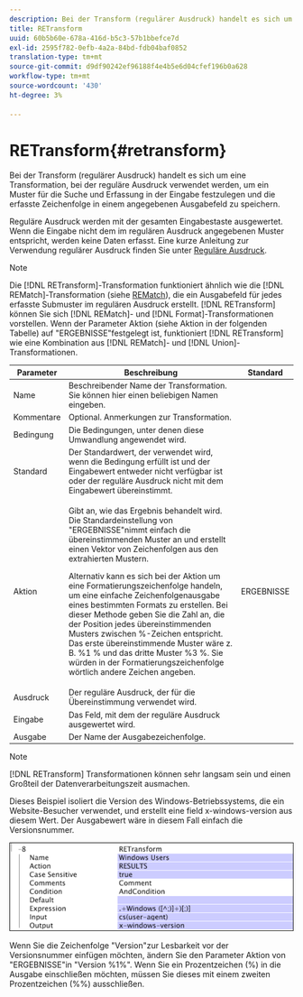 ```yaml
---
description: Bei der Transform (regulärer Ausdruck) handelt es sich um eine Transformation, bei der reguläre Ausdruck verwendet werden, um ein Muster für die Suche und Erfassung in der Eingabe festzulegen und die erfasste Zeichenfolge in einem angegebenen Ausgabefeld zu speichern.
title: RETransform
uuid: 60b5b60e-678a-416d-b5c3-57b1bbefce7d
exl-id: 2595f782-0efb-4a2a-84bd-fdb04baf0852
translation-type: tm+mt
source-git-commit: d9df90242ef96188f4e4b5e6d04cfef196b0a628
workflow-type: tm+mt
source-wordcount: '430'
ht-degree: 3%

---
```


# RETransform{#retransform}

Bei der Transform (regulärer Ausdruck) handelt es sich um eine Transformation, bei der reguläre Ausdruck verwendet werden, um ein Muster für die Suche und Erfassung in der Eingabe festzulegen und die erfasste Zeichenfolge in einem angegebenen Ausgabefeld zu speichern.

Reguläre Ausdruck werden mit der gesamten Eingabestaste ausgewertet. Wenn die Eingabe nicht dem im regulären Ausdruck angegebenen Muster entspricht, werden keine Daten erfasst. Eine kurze Anleitung zur Verwendung regulärer Ausdruck finden Sie unter [Reguläre Ausdruck](../../../../../home/c-dataset-const-proc/c-reg-exp.md#concept-070077baa419475094ef0469e92c5b9c).

>[!NOTE]
>
>Die [!DNL RETransform]-Transformation funktioniert ähnlich wie die [!DNL REMatch]-Transformation (siehe [REMatch](../../../../../home/c-dataset-const-proc/c-data-trans/c-transf-types/c-standard-transf/c-rematch.md#concept-7f0b1caad1df46aabef4448f88261a8e)), die ein Ausgabefeld für jedes erfasste Submuster im regulären Ausdruck erstellt. [!DNL RETransform] können Sie sich [!DNL REMatch]- und [!DNL Format]-Transformationen vorstellen. Wenn der Parameter Aktion (siehe Aktion in der folgenden Tabelle) auf &quot;ERGEBNISSE&quot;festgelegt ist, funktioniert [!DNL RETransform] wie eine Kombination aus [!DNL REMatch]- und [!DNL Union]-Transformationen.

<table id="table_51B7342E6A5E4E31913BD0F6A6ACC424"> 
 <thead> 
  <tr> 
   <th colname="col1" class="entry"> Parameter </th> 
   <th colname="col2" class="entry"> Beschreibung </th> 
   <th colname="col3" class="entry"> Standard </th> 
  </tr> 
 </thead>
 <tbody> 
  <tr> 
   <td colname="col1"> Name </td> 
   <td colname="col2"> Beschreibender Name der Transformation. Sie können hier einen beliebigen Namen eingeben. </td> 
   <td colname="col3"></td> 
  </tr> 
  <tr> 
   <td colname="col1"> Kommentare </td> 
   <td colname="col2"> Optional. Anmerkungen zur Transformation. </td> 
   <td colname="col3"></td> 
  </tr> 
  <tr> 
   <td colname="col1"> Bedingung </td> 
   <td colname="col2"> Die Bedingungen, unter denen diese Umwandlung angewendet wird. </td> 
   <td colname="col3"></td> 
  </tr> 
  <tr> 
   <td colname="col1"> Standard </td> 
   <td colname="col2"> Der Standardwert, der verwendet wird, wenn die Bedingung erfüllt ist und der Eingabewert entweder nicht verfügbar ist oder der reguläre Ausdruck nicht mit dem Eingabewert übereinstimmt. </td> 
   <td colname="col3"></td> 
  </tr> 
  <tr> 
   <td colname="col1"> Aktion </td> 
   <td colname="col2"> <p>Gibt an, wie das Ergebnis behandelt wird. Die Standardeinstellung von "ERGEBNISSE"nimmt einfach die übereinstimmenden Muster an und erstellt einen Vektor von Zeichenfolgen aus den extrahierten Mustern. </p> <p> Alternativ kann es sich bei der Aktion um eine Formatierungszeichenfolge handeln, um eine einfache Zeichenfolgenausgabe eines bestimmten Formats zu erstellen. Bei dieser Methode geben Sie die Zahl an, die der Position jedes übereinstimmenden Musters zwischen %-Zeichen entspricht. Das erste übereinstimmende Muster wäre z. B. %1 % und das dritte Muster %3 %. Sie würden in der Formatierungszeichenfolge wörtlich andere Zeichen angeben. </p> </td> 
   <td colname="col3"> ERGEBNISSE </td> 
  </tr> 
  <tr> 
   <td colname="col1"> Ausdruck </td> 
   <td colname="col2"> Der reguläre Ausdruck, der für die Übereinstimmung verwendet wird. </td> 
   <td colname="col3"></td> 
  </tr> 
  <tr> 
   <td colname="col1"> Eingabe </td> 
   <td colname="col2"> Das Feld, mit dem der reguläre Ausdruck ausgewertet wird. </td> 
   <td colname="col3"></td> 
  </tr> 
  <tr> 
   <td colname="col1"> Ausgabe </td> 
   <td colname="col2"> Der Name der Ausgabezeichenfolge. </td> 
   <td colname="col3"></td> 
  </tr> 
 </tbody> 
</table>

>[!NOTE]
>
>[!DNL RETransform] Transformationen können sehr langsam sein und einen Großteil der Datenverarbeitungszeit ausmachen.

Dieses Beispiel isoliert die Version des Windows-Betriebssystems, die ein Website-Besucher verwendet, und erstellt eine field x-windows-version aus diesem Wert. Der Ausgabewert wäre in diesem Fall einfach die Versionsnummer.

![](assets/cfg_TransformationType_RegularExpression.png)

Wenn Sie die Zeichenfolge &quot;Version&quot;zur Lesbarkeit vor der Versionsnummer einfügen möchten, ändern Sie den Parameter Aktion von &quot;ERGEBNISSE&quot;in &quot;Version %1%&quot;. Wenn Sie ein Prozentzeichen (%) in die Ausgabe einschließen möchten, müssen Sie dieses mit einem zweiten Prozentzeichen (%%) ausschließen.
